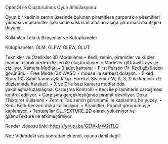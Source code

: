 OpenGl ile Oluşturulmuş Oyun Simülasyonu

  Oyun bir kedinin zemin üzerinde bulunan piramitlere çarparak o piramitleri yıkması ve piramitler içerisinde saklanan altınları açığa çıkarması mantığına dayanır.

  Kullanılan Teknik Bileşenler ve Kütüphaneler 

Kütüphaneler: GLM, GLFW, GLEW, GLUT

Teknikler ve Özellikler
 3D Modelleme
    • Kedi, zemin, piramitler ve küpler manuel olarak vertex dizileri ile oluşturuluyor.
    • Modeller glDrawArrays ile çiziliyor.
 Kamera Modları
    • 3 adet kamera:
        ◦ First Person (1): Kedi gözünden görünüm.
        ◦ Free Mode (2): WASD + mouse ile serbest dolaşım.
        ◦ Fixed Story (3): Sabit kamerayla takip.
 Hareket Sistemi
    • W, A, S, D ile kedinin x/z düzleminde hareketi.
    • X ve Z ile bazı kamera modlarında yakınlaşma/uzaklaşma.
 Çarpışma Kontrolü
    • Kedi ile piramitlerin çarpışması kontrol ediliyor.
    • Çarpışma gerçekleştiğinde piramit devriliyor.
 Doku (Texture) Kullanımı
    • Zemin: Taş zemin görünümü ile kaplanmış bir yüzey.
    • Kedi: Kürk benzeri doku kullanılıyor.
    • Piramitler: Piramit görünümüyle kaplanıyor.
    • Texture’lar GL_TEXTURE_2D olarak yükleniyor ve glBindTexture ile etkinleştiriliyor.



Render videosu linki:  https://youtu.be/GEWkMW2tTLQ

Not: Videodaki ses sonradan eklendi, oyuna dahil değil.
